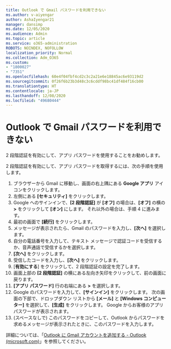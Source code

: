 ```yaml
---
title: Outlook で Gmail パスワードを利用できない
ms.author: v-aiyengar
author: AshaIyengar21
manager: dansimp
ms.date: 12/05/2020
ms.audience: Admin
ms.topic: article
ms.service: o365-administration
ROBOTS: NOINDEX, NOFOLLOW
localization_priority: Normal
ms.collection: Adm_O365
ms.custom:
- "1800027"
- "7351"
ms.openlocfilehash: 60e4f04fbf4cd2c3c2a21e6e18845ac6e93119d2
ms.sourcegitcommit: 0f26f6b23b3d48c3c6cddf98bc41df484f16cb00
ms.translationtype: HT
ms.contentlocale: ja-JP
ms.lasthandoff: 12/08/2020
ms.locfileid: "49680444"
---
```

# <a name="outlook-wont-accept-your-gmail-password"></a>Outlook で Gmail パスワードを利用できない

2 段階認証を有効にして、アプリ パスワードを使用することをお勧めします。

2 段階認証を有効にして、アプリ パスワードを取得するには、次の手順を使用します。

1. ブラウザーから Gmail に移動し、画面の右上隅にある **Google アプリ** アイコンをクリックします。
1. 左側にある **[セキュリティ]** をクリックします。
1. Google へのサインインで、**[2 段階認証]** が **[オフ]** の場合は、**[オフ]** の横の **>** をクリックして **[オン]** にします。 それ以外の場合は、手順 4 に進みます。
1. 最初の画面で **[続行]** をクリックします。
1. メッセージが表示されたら、Gmail のパスワードを入力し、**[次へ]** を選択します。
1. 自分の電話番号を入力して、テキスト メッセージで認証コードを受信するか、音声通話で受信するかを選択します。
1. **[次へ]** をクリックします。
1. 受信したコードを入力し、**[次へ]** をクリックします。
1. [**有効にする**] をクリックして、2 段階認証の設定を完了します。
1. 画面上部の **[2 段階認証]** の横にある左向き矢印をクリックして、前の画面に戻ります。
1. **[アプリ パスワード]** 行の右端にある **>** を選択します。
1. Google のパスワードを入力して、**[サインイン]** をクリックします。 次の画面の下部で、ドロップダウン リストから **[メール]** と **[Windows コンピューター]** を選択して、**[生成]** をクリックします。
Google からお客様のアプリ パスワードが表示されます。 
13. (スペースなしで) このパスワードをコピーして、Outlook からパスワードを求めるメッセージが表示されたときに、このパスワードを入力します。

詳細については、「[Outlook に Gmail アカウントを追加する - Outlook (microsoft.com)](https://support.microsoft.com/office/add-a-gmail-account-to-outlook-70191667-9c52-4581-990e-e30318c2c081)」を参照してください。
